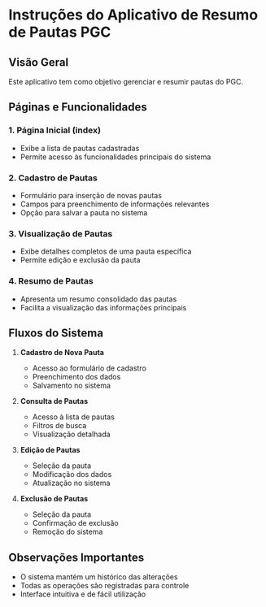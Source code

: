 # Instruções do Aplicativo de Resumo de Pautas PGC

## Visão Geral
Este aplicativo tem como objetivo gerenciar e resumir pautas do PGC.

## Páginas e Funcionalidades

### 1. Página Inicial (index)
- Exibe a lista de pautas cadastradas
- Permite acesso às funcionalidades principais do sistema

### 2. Cadastro de Pautas
- Formulário para inserção de novas pautas
- Campos para preenchimento de informações relevantes
- Opção para salvar a pauta no sistema

### 3. Visualização de Pautas
- Exibe detalhes completos de uma pauta específica
- Permite edição e exclusão da pauta

### 4. Resumo de Pautas
- Apresenta um resumo consolidado das pautas
- Facilita a visualização das informações principais

## Fluxos do Sistema

1. **Cadastro de Nova Pauta**
   - Acesso ao formulário de cadastro
   - Preenchimento dos dados
   - Salvamento no sistema

2. **Consulta de Pautas**
   - Acesso à lista de pautas
   - Filtros de busca
   - Visualização detalhada

3. **Edição de Pautas**
   - Seleção da pauta
   - Modificação dos dados
   - Atualização no sistema

4. **Exclusão de Pautas**
   - Seleção da pauta
   - Confirmação de exclusão
   - Remoção do sistema

## Observações Importantes
- O sistema mantém um histórico das alterações
- Todas as operações são registradas para controle
- Interface intuitiva e de fácil utilização
